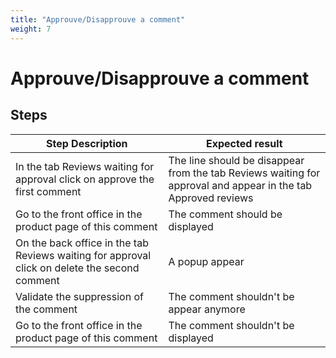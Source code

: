 ```yaml
---
title: "Approuve/Disapprouve a comment"
weight: 7
---
```


# Approuve/Disapprouve a comment
## Steps
| Step Description | Expected result |
| ----- | ----- |
| In the tab Reviews waiting for approval click on approve the first comment | The line should be disappear from the tab Reviews waiting for approval and appear in the tab Approved reviews |
| Go to the front office in the product page of this comment | The comment should be displayed |
| On the back office in the tab Reviews waiting for approval click on delete the second comment | A popup appear |
| Validate the suppression of the comment | The comment shouldn't be appear anymore |
| Go to the front office in the product page of this comment | The comment shouldn't be displayed |
